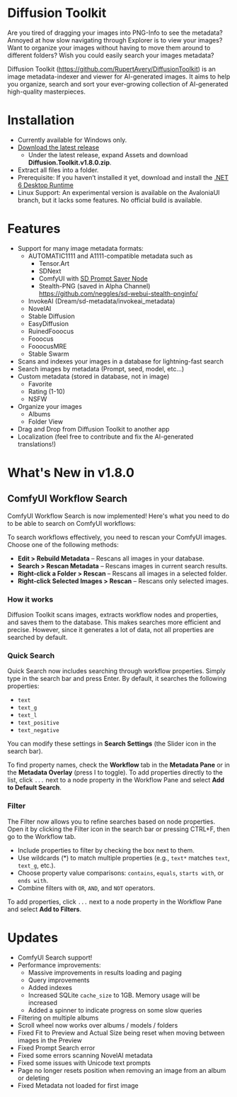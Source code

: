 # Diffusion Toolkit

Are you tired of dragging your images into PNG-Info to see the metadata?  Annoyed at how slow navigating through Explorer is to view your images? Want to organize your images without having to move them around to different folders? Wish you could easily search your images metadata? 

Diffusion Toolkit (https://github.com/RupertAvery/DiffusionToolkit) is an image metadata-indexer and viewer for AI-generated images. It aims to help you organize, search and sort your ever-growing collection of AI-generated high-quality masterpieces.

# Installation

* Currently available for Windows only.
* [Download the latest release](https://github.com/RupertAvery/DiffusionToolkit/releases/latest
) 
    * Under the latest release, expand Assets and download **Diffusion.Toolkit.v1.8.0.zip**.
* Extract all files into a folder.
* Prerequisite: If you haven’t installed it yet, download and install the [.NET 6 Desktop Runtime](https://dotnet.microsoft.com/en-us/download/dotnet/6.0)
* Linux Support: An experimental version is available on the AvaloniaUI branch, but it lacks some features. No official build is available.

# Features

* Support for many image metadata formats:
   * AUTOMATIC1111 and A1111-compatible metadata such as
      * Tensor.Art
      * SDNext
      * ComfyUI with [SD Prompt Saver Node](https://github.com/receyuki/comfyui-prompt-reader-node)
      * Stealth-PNG (saved in Alpha Channel) https://github.com/neggles/sd-webui-stealth-pnginfo/
   * InvokeAI (Dream/sd-metadata/invokeai_metadata)
   * NovelAI
   * Stable Diffusion
   * EasyDiffusion
   * RuinedFooocus
   * Fooocus
   * FooocusMRE
   * Stable Swarm
* Scans and indexes your images in a database for lightning-fast search
* Search images by metadata (Prompt, seed, model, etc...)
* Custom metadata (stored in database, not in image) 
    * Favorite
    * Rating (1-10)
    * NSFW
* Organize your images 
    * Albums
    * Folder View
* Drag and Drop from Diffusion Toolkit to another app
* Localization (feel free to contribute and fix the AI-generated translations!)

# What's New in v1.8.0

## ComfyUI Workflow Search

ComfyUI Workflow Search is now implemented! Here's what you need to do to be able to search on ComfyUI workflows:

To search workflows effectively, you need to rescan your ComfyUI images. Choose one of the following methods:

* **Edit > Rebuild Metadata** – Rescans all images in your database.
* **Search > Rescan Metadata** – Rescans images in current search results.
* **Right-click a Folder > Rescan** – Rescans all images in a selected folder.
* **Right-click Selected Images > Rescan** – Rescans only selected images.

### How it works

Diffusion Toolkit scans images, extracts workflow nodes and properties, and saves them to the database. This makes searches more efficient and precise. However, since it generates a lot of data, not all properties are searched by default.

### Quick Search

Quick Search now includes searching through workflow properties. Simply type in the search bar and press Enter. By default, it searches the following properties:

* `text`
* `text_g`
* `text_l`
* `text_positive`
* `text_negative`

You can modify these settings in **Search Settings** (the Slider icon in the search bar). 

To find property names, check the **Workflow** tab in the **Metadata Pane** or in the **Metadata Overlay** (press I to toggle). To add properties directly to the list, click `...` next to a node property in the Workflow Pane and select **Add to Default Search**.

### Filter

The Filter now allows you to refine searches based on node properties. Open it by clicking the Filter icon in the search bar or pressing CTRL+F, then go to the Workflow tab.

* Include properties to filter by checking the box next to them.
* Use wildcards (\*) to match multiple properties (e.g., `text*` matches `text`, `text_g`, etc.).
* Choose property value comparisons: `contains`, `equals`, `starts with`, or `ends with`.
* Combine filters with `OR`, `AND`, and `NOT` operators.

To add properties, click `...` next to a node property in the Workflow Pane and select **Add to Filters**.

# Updates

* ComfyUI Search support!
* Performance improvements:
   * Massive improvements in results loading and paging 
   * Query improvements
   * Added indexes
   * Increased SQLite `cache_size` to 1GB. Memory usage will be increased
   * Added a spinner to indicate progress on some slow queries
* Filtering on multiple albums
* Scroll wheel now works over albums / models / folders
* Fixed Fit to Preview and Actual Size being reset when moving between images in the Preview
* Fixed Prompt Search error
* Fixed some errors scanning NovelAI metadata
* Fixed some issues with Unicode text prompts
* Page no longer resets position when removing an image from an album or deleting
* Fixed Metadata not loaded for first image
